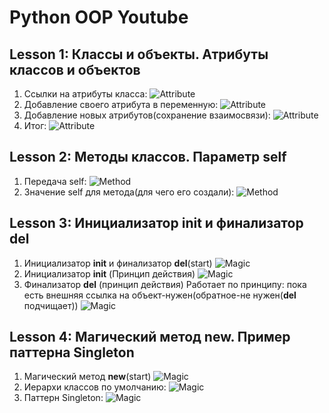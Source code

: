 # Python OOP Youtube
## Lesson 1: Классы и объекты. Атрибуты классов и объектов
1. Ссылки на атрибуты класса:
![Attribute](lesson_1/1.JPG)
2. Добавление своего атрибута в переменную:
![Attribute](lesson_1/2.JPG)
3.  Добавление новых атрибутов(сохранение взаимосвязи):
![Attribute](lesson_1/3.JPG)
4. Итог:
![Attribute](lesson_1/4.JPG)
## Lesson 2: Методы классов. Параметр self
1. Передача self:
![Method](lesson_2/1.JPG)
2. Значение self для метода(для чего его создали):
![Method](lesson_2/2.JPG)
## Lesson 3: Инициализатор __init__ и финализатор __del__
1. Инициализатор __init__ и финализатор __del__(start)
![Magic](lesson_3/1.JPG)
2. Инициализатор __init__ (Принцип действия)
![Magic](lesson_3/2.JPG)
3. Финализатор __del__ (принцип действия)
Работает по принципу: пока есть внешняя ссылка на 
объект-нужен(обратное-не нужен(__del__ подчищает))
![Magic](lesson_3/3.JPG)
## Lesson 4: Магический метод __new__. Пример паттерна Singleton
1. Магический метод __new__(start)
![Magic](lesson_4/1.JPG)
2. Иерархи классов по умолчанию:
![Magic](lesson_4/2.JPG)
3. Паттерн Singleton:
![Magic](lesson_4/3.JPG)